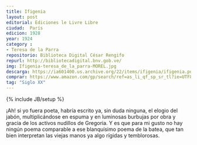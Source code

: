 ```yaml
---
title: Ifigenia
layout: post
editorial: Ediciones le Livre Libre
ciudad:  París
edicion: 1928
year: 1924
category :
- Teresa de la Parra 
repositorio: Biblioteca Digital César Rengifo
repurl: http://bibliotecadigital.bnv.gob.ve/
img: Ifigenia-teresa_de_la_parra-MOREL.jpg
descarga: https://ia601400.us.archive.org/22/items/ifigenia/ifigenia.pdf
comprar: https://www.amazon.com/gp/search/ref=as_li_qf_sp_sr_tl?ie=UTF8&tag=morelcoop-20&keywords=ifigenia teresa de la parra&index=aps&camp=1789&creative=9325&linkCode=ur2&linkId=7034d7a3080eeafb6967713485d7a51e
tag: "Siglo XX"
---
```

{% include JB/setup %}

¡Ah! si yo fuera poeta, habría escrito ya, sin duda ninguna, el elogio del jabón, multiplicándose en espuma y en luminosas burbujas por obra y gracia de los activos nudillos de Gregoria. Y es que para mi gusto no hay ningún poema comparable a ese blanquísimo poema de la batea, que tan bien interpretan las viejas manos ya algo rígidas y temblorosas.